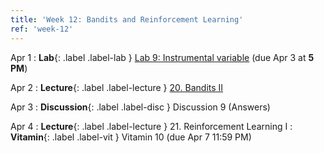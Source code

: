 ```yaml
---
title: 'Week 12: Bandits and Reinforcement Learning'
ref: 'week-12'
---
```


Apr 1
: **Lab**{: .label .label-lab } [Lab 9: Instrumental variable](http://data102.datahub.berkeley.edu/hub/user-redirect/git-pull?repo=https%3A%2F%2Fgithub.com%2Fds-102%2Fsp24-materials&urlpath=lab%2Ftree%2Fsp24-materials%2Flab%2Flab09%2Flab09.ipynb&branch=main) (due Apr 3 at **5 PM**)

Apr 2
: **Lecture**{: .label .label-lecture } [20. Bandits II](lecture/lec20.md)

Apr 3
: **Discussion**{: .label .label-disc } Discussion 9 (Answers)

Apr 4
: **Lecture**{: .label .label-lecture } 21. Reinforcement Learning I
: **Vitamin**{: .label .label-vit } Vitamin 10 (due Apr 7 11:59 PM)

